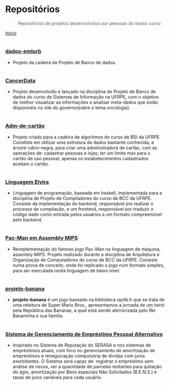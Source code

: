 # Repositórios

> Repositórios de projetos desenvolvidos por pessoas do nosso curso

[Início](README.md)

#

### [dados-emlurb](https://github.com/projetosdebd-2019-1/dados-emlurb)

- Projeto da cadeira de Projeto de Banco de dados.

#

### [CancerData](https://github.com/projetosdebd-2019-1/CancerData)

- Projeto desenvolvido e lançado na disciplina de Projeto de Banco de dados do curso de Sistemas de Informação na UFRPE, com o objetivo de melhor visualizar as informações e analisar meta-dados que estão disponíveis no site do governo(sobre o tema oncologia).

#

### [Adm-de-cartão](https://github.com/BiaHawk/Administradora-de-cartao)

- Projeto criado para a cadeira de algoritmos do curso de BSI da UFRPE. Constiste em utilizar uma estrutura de dados bastante conhecida, a árvore rubro-negra, para criar uma administradora de cartão, com as operações de: cadastrar pessoas e lojas; ter um limite max para o cartão de uso pessoal; apenas os estabelecimentos cadastrados aceitam o cartão.

#

### [Linguagem Elvira](https://github.com/fabioafreitas/Projeto_de_Compiladores)

- Linguagem de programação, baseada em haskell, implementada para a disciplina de Projeto de Compiladores do curso de BCC da UFRPE. Consiste da implementação do backend, responsável pro realizar o processo de compilação, e um frontend, responsável por traduzir o código dado como entrada pelos usuários a um formato compreensível pelo backend.

#

### [Pac-Man em Assembly MIPS](https://github.com/fabioafreitas/Pac_Man_Assembly)

- Reimplementação do famoso jogo Pac-Man na linguagem de máquina, assembly MIPS. Projeto realizado durante a disciplina de Arquitetura e Organização de Computadores do curso de BCC da UFRPE. Consiste numa prova de conceito, onde foi replicado o jogo num formato simples, para ser executada nesta linguagem de baixo nível.

#

### [projeto-banana](https://github.com/SteffanoP/projeto-banana)

- **projeto-banana** é um jogo baseado na biblioteca raylib.h que se trata de uma releitura de Super Mario Bros., apresentamos a jornada de um herói pela República das Bananas, a qual está sendo aterrorizada pelo Rei Bananinha e sua família.

#

### [Sistema de Gerenciamento de Empréstimo Pessoal Alternativo](https://github.com/SteffanoP/projeto-pacovan)

- Inspirado no Sistema de Reputação do SERASA e nos sistemas de empréstimos atuais, com foco no gerenciamento de amortização de empréstimos e renegociação compulsória de dívidas com juros exorbitantes. O Sistema será capaz de: registrar o empréstimo sem análise de riscos, ver a quantidade de parcelas restantes para quitação do ágio, amortização por Bens especiais Não Solicitados (B.E.N.S.) e taxas de juros variáveis para cada usuário.
